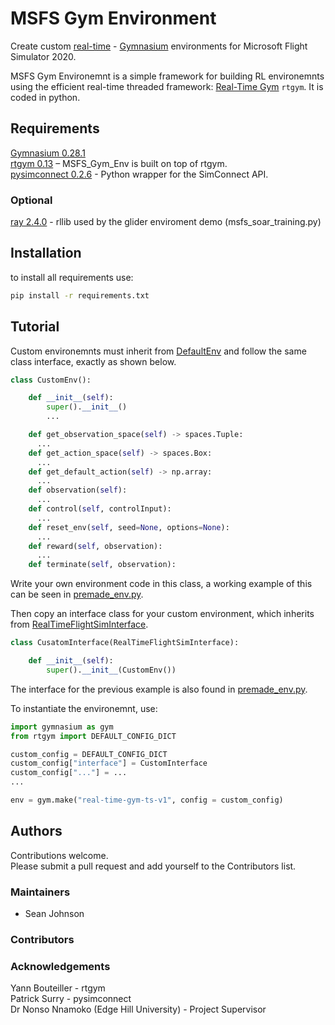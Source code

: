 # MSFS Gym Environment  
Create custom [real-time](https://github.com/yannbouteiller/rtgym/tree/main) - [Gymnasium](https://gymnasium.farama.org) environments for Microsoft Flight Simulator 2020.   

MSFS Gym Environemnt is a simple framework for building RL environemnts using the efficient real-time threaded framework: [Real-Time Gym](https://github.com/yannbouteiller/rtgym) ```rtgym```.
It is coded in python.

## Requirements 
[Gymnasium 0.28.1](https://gymnasium.farama.org/index.html)  
[rtgym 0.13](https://github.com/yannbouteiller/rtgym/tree/main) – MSFS_Gym_Env is built on top of rtgym.  
[pysimconnect 0.2.6](https://github.com/patricksurry/pysimconnect) - Python wrapper for the SimConnect API.  

### Optional
[ray 2.4.0](https://www.ray.io/) - rllib used by the glider enviroment demo (msfs_soar_training.py)

## Installation
to install all requirements use:  
```bash
pip install -r requirements.txt
```


## Tutorial
Custom environemnts must inherit from [DefaultEnv](https://github.com/SomeGuyEatingPie/MSFS_Gym_Enviroment/blob/master/default_env.py) and follow the same class interface, exactly as shown below.
```python
class CustomEnv():

    def __init__(self):
        super().__init__()
        ...

    def get_observation_space(self) -> spaces.Tuple:
      ...
    def get_action_space(self) -> spaces.Box:
      ...
    def get_default_action(self) -> np.array:
      ...
    def observation(self):
      ...
    def control(self, controlInput):
      ...
    def reset_env(self, seed=None, options=None):
      ...
    def reward(self, observation):
      ...
    def terminate(self, observation):

```
Write your own environment code in this class, a working example of this can be seen in [premade_env.py](https://github.com/SomeGuyEatingPie/MSFS_Gym_Enviroment/blob/master/premade_env.py).  

Then copy an interface class for your custom environment, which inherits from [RealTimeFlightSimInterface](https://github.com/SomeGuyEatingPie/MSFS_Gym_Enviroment/blob/master/msfs_rt_env.py). 
```python
class CusatomInterface(RealTimeFlightSimInterface):

    def __init__(self):
        super().__init__(CustomEnv())
```
The interface for the previous example is also found in [premade_env.py](https://github.com/SomeGuyEatingPie/MSFS_Gym_Enviroment/blob/master/premade_env.py).  

To instantiate the environemnt, use:
```python
import gymnasium as gym
from rtgym import DEFAULT_CONFIG_DICT

custom_config = DEFAULT_CONFIG_DICT
custom_config["interface"] = CustomInterface
custom_config["..."] = ...
...

env = gym.make("real-time-gym-ts-v1", config = custom_config)
```



## Authors  
Contributions welcome.  
Please submit a pull request and add yourself to the Contributors list.  
  
### Maintainers  
- Sean Johnson  
  
### Contributors  
  
### Acknowledgements  
Yann Bouteiller - rtgym  
Patrick Surry - pysimconnect  
Dr Nonso Nnamoko (Edge Hill University) - Project Supervisor  
